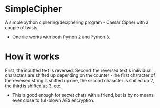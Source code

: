 # SimpleCipher
A simple python ciphering/deciphering program - Caesar Cipher with a couple of twists
* One file works with both Python 2 and Python 3.

# How it works
First, the inputted text is reversed.
Second, the reversed text's individual characters are shifted up depending on the counter - the first character of the reversed string is shifted up one, the second character is shifted up 2, the third is shifted up 3, etc.
* This is good enough for secret chats with a friend, but is by no means even close to full-blown AES encryption.
